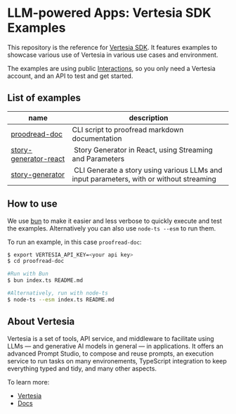 # LLM-powered Apps: Vertesia SDK Examples

This repository is the reference for [Vertesia SDK](https://docs.vertesiahq.com/). It features examples to showcase various use of Vertesia in various use cases and environment.

The examples are using public [Interactions](https://docs.vertesiahq.com/concepts#interactions), so you only need a Vertesia account, and an API to test and get started.

## List of examples

| name                                       | description                                                                              |
| ------------------------------------------ | ---------------------------------------------------------------------------------------- |
| [proodread-doc](./proofread-doc/)          | CLI script to proofread markdown documentation                                           |
| [story-generator-react](./story-generator) |  Story Generator in React, using Streaming and Parameters                                |
| [story-generator](./story-generator)       |  CLI Generate a story using various LLMs and input parameters, with or without streaming |

## How to use

We use [bun](https://bun.sh) to make it easier and less verbose to quickly execute and test the examples. Alternatively you can also use `node-ts --esm` to run them.

To run an example, in this case `proofread-doc`:

```bash
$ export VERTESIA_API_KEY=<your api key>
$ cd proofread-doc

#Run with Bun
$ bun index.ts README.md

#Alternatively, run with node-ts
$ node-ts --esm index.ts README.md
```

## About Vertesia

Vertesia is a set of tools, API service, and middleware to facilitate using LLMs — and generative AI models in general — in applications. It offers an advanced Prompt Studio, to compose and reuse prompts, an execution service to run tasks on many environements, TypeScript integration to keep everything typed and tidy, and many other aspects.

To learn more:

-   [Vertesia](https://vertesiahq.com)
-   [Docs](https://docs.vertesiahq.com)
